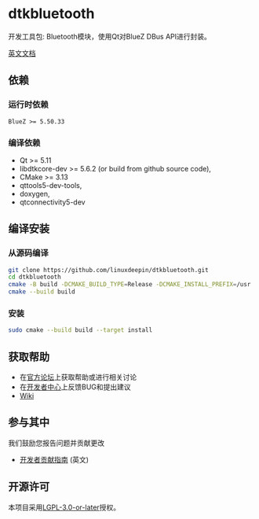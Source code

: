 # dtkbluetooth

开发工具包: Bluetooth模块，使用Qt对BlueZ DBus API进行封装。

[英文文档](./README.md)

## 依赖

### 运行时依赖

`BlueZ >= 5.50.33`

### 编译依赖

- Qt >= 5.11
- libdtkcore-dev >= 5.6.2 (or build from github source code),
- CMake >= 3.13
- qttools5-dev-tools,
- doxygen,
- qtconnectivity5-dev

## 编译安装

### 从源码编译

```bash
git clone https://github.com/linuxdeepin/dtkbluetooth.git
cd dtkbluetooth
cmake -B build -DCMAKE_BUILD_TYPE=Release -DCMAKE_INSTALL_PREFIX=/usr
cmake --build build
```

### 安装

```bash
sudo cmake --build build --target install
```

## 获取帮助

- 在[官方论坛](https://bbs.deepin.org/)上获取帮助或进行相关讨论
- 在[开发者中心](https://github.com/linuxdeepin/developer-center)上反馈BUG和提出建议
- [Wiki](https://wiki.deepin.org/)

## 参与其中

我们鼓励您报告问题并贡献更改

- [开发者贡献指南](https://github.com/linuxdeepin/developer-center/wiki/Contribution-Guidelines-for-Developers-en) (英文)

## 开源许可

本项目采用[LGPL-3.0-or-later](../LICENSE)授权。
